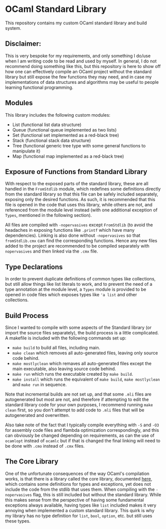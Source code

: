 # OCaml Standard Library

This repository contains my custom OCaml standard library and build system.

## Disclaimer:

This is very bespoke for my requirements, and only something I do/use when I am writing code to be read and used by myself. In general, I do not recommend doing something like this, but this repository is here to show off how one can effectively compile an OCaml project without the standard library but still expose the few functions they may need, and in case my implementations of data structures and algorithms may be useful to people learning functional programming.

## Modules

This library includes the following custom modules:

- List (functional list data structure)
- Queue (functional queue implemented as two lists)
- Set (functional set implemented as a red-black tree)
- Stack (functional stack data structure)
- Tree (functional generic tree type with some general functions to manipulate it)
- Map (functional map implemented as a red-black tree)

## Exposure of Functions from Standard Library

With respect to the exposed parts of the standard library, these are all handled in the `FromStdlib` module, which redefines some definitions directly from the standard library so that this file can be safely included separately, exposing only the desired functions. As such, it is recommended that this file is opened in the code that uses this library, while others are not, and referenced from the module level instead (with one additional exception of `Types`, mentioned in the following section).

All files are compiled with `-nopervasives` except `FromStdlib` (to avoid the headaches in exposing functions like `.printf` which have many dependencies). Linking is also done without `-nopervasives` so that `fromStdlib.cmx` can find the corresponding functions. Hence any new files added to the project are recommended to be compiled separately with `nopervasives` and then linked via the `.cmx` file.

## Type Declarations

In order to prevent duplicate definitions of common types like collections, but still allow things like list literals to work, and to prevent the need of a type annotation at the module level, a `Types` module is provided to be opened in code files which exposes types like `'a list` and other collections.

## Build Process

Since I wanted to compile with some aspects of the Standard library (or import the source files separately), the build process is a little complicated. A makefile is included with the following commands set up:

- `make build` to build all files, including main.
- `make clean` which removes all auto-generated files, leaving only source code behind.
- `make mostlyclean` which remaves all auto-generated files except the main executable, also leaving source code behind.
- `make run` which runs the executable created by `make build`.
- `make install` which runs the equivalent of `make build`, `make mostlyclean` and `make run` in sequence.


Note that incremental builds are not set up, and that some `.mli` files are autogenerated but most are not, and therefore if attempting to edit the standard library code for your own purposes, I recommend running `make clean` first, so you don't attempt to add code to `.mli` files that will be autogenerated and overwritten.

Also take note of the fact that I typically compile everything with `-S` and `-O3` for assembly code files and flambda optimization correspondingly, and this can obviously be changed depending on requirements, as can the use of `ocamlopt` instead of `ocamlc` but if that is changed the final linking will need to be done with `.cmo` instead of `.cmx` files.

## The Core Library

One of the unfortunate consequences of the way OCaml's compilation works, is that there is a library called the core library, documented [here](https://ocaml.org/manual/core.html), which contains some definitions for types and exceptions, yet does not include the code from the stdlib that uses them. When compiling with the `-nopervasives` flag, this is still included but without the standard library. While this makes sense from the perspective of having some fundamental exceptions always available, having types like `list` included makes it very annoying when implemented a custom standard library. This quirk is why my library has no type definition for `list`, `bool`, `option`, etc. but still uses these types.